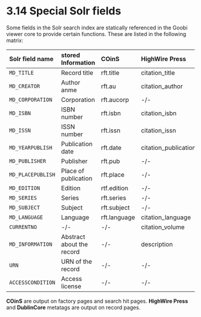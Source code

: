 # 3.14 Special Solr fields

Some fields in the Solr search index are statically referenced in the Goobi viewer core to provide certain functions. These are listed in the following matrix:

| Solr field name | stored Information | COinS | HighWire Press | DublinCore |
| :--- | :--- | :--- | :--- | :--- |
| `MD_TITLE` | Record title | rft.title | citation\_title | DC.title |
| `MD_CREATOR` | Author anme | rft.au | citation\_author | DC.creator |
| `MD_CORPORATION` | Corporation | rft.aucorp | -/- | -/- |
| `MD_ISBN` | ISBN number | rft.isbn | citation\_isbn | -/- |
| `MD_ISSN` | ISSN number | rft.issn | citation\_issn | -/- |
| `MD_YEARPUBLISH` | Publication date | rft.date | citation\_publication\_date | DC.date |
| `MD_PUBLISHER` | Publisher | rft.pub | -/- | DC.publisher |
| `MD_PLACEPUBLISH` | Place of publication | rft.place | -/- | -/- |
| `MD_EDITION` | Edition | rtf.edition | -/- | -/- |
| `MD_SERIES` | Series | rft.series | -/- | -/- |
| `MD_SUBJECT` | Subject | rft.subject | -/- | -/- |
| `MD_LANGUAGE` | Language | rft.language | citation\_language | DC.language |
| `CURRENTNO` | -/- | -/- | citation\_volume | -/- |
| `MD_INFORMATION` | Abstract about the record | -/- | description | DCTERMS.abstract |
| `URN` | URN of the record | -/- | -/- | DC.identifier |
| `ACCESSCONDITION` | Access license | -/- | -/- | DC.rights |

**COinS** are output on factory pages and search hit pages. **HighWire Press** and **DublinCore** metatags are output on record pages.

